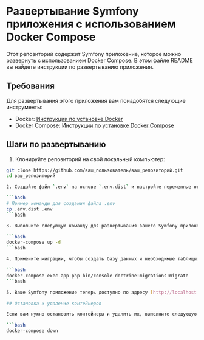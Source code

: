 # Развертывание Symfony приложения с использованием Docker Compose

Этот репозиторий содержит Symfony приложение, которое можно развернуть с использованием Docker Compose. В этом файле README вы найдете инструкции по развертыванию приложения.

## Требования

Для развертывания этого приложения вам понадобятся следующие инструменты:

- Docker: [Инструкции по установке Docker](https://docs.docker.com/get-docker/)
- Docker Compose: [Инструкции по установке Docker Compose](https://docs.docker.com/compose/install/)

## Шаги по развертыванию

1. Клонируйте репозиторий на свой локальный компьютер:

```bash
git clone https://github.com/ваш_пользователь/ваш_репозиторий.git
cd ваш_репозиторий

2. Создайте файл `.env` на основе `.env.dist` и настройте переменные окружения, если это необходимо.

```bash
# Пример команды для создания файла .env
cp .env.dist .env
```bash

3. Выполните следующую команду для развертывания вашего Symfony приложения с использованием Docker Compose:

```bash
docker-compose up -d
```bash

4. Примените миграции, чтобы создать базу данных и необходимые таблицы:

```bash
docker-compose exec app php bin/console doctrine:migrations:migrate
```bash

5. Ваше Symfony приложение теперь доступно по адресу [http://localhost:80](http://localhost:80).

## Остановка и удаление контейнеров

Если вам нужно остановить контейнеры и удалить их, выполните следующую команду:

```bash
docker-compose down
